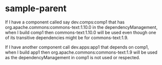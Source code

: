 # sample-parent
If I have a component called say dev.comps:comp1 that has org.apache.commons:commons-text:1.10.0 in the dependencyManagement, when I build comp1 then commons-text:1.10.0 will be used even though one of its transitive dependencies might be for commons-text:1.9.

If I have another component call dev.apps:app1 that depends on comp1, when I build app1 then org.apache.commons:commons-text:1.9 will be used as the dependencyManagement in comp1 is not used or respected.